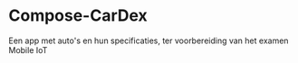 # Compose-CarDex
Een app met auto's en hun specificaties, ter voorbereiding van het examen Mobile IoT
